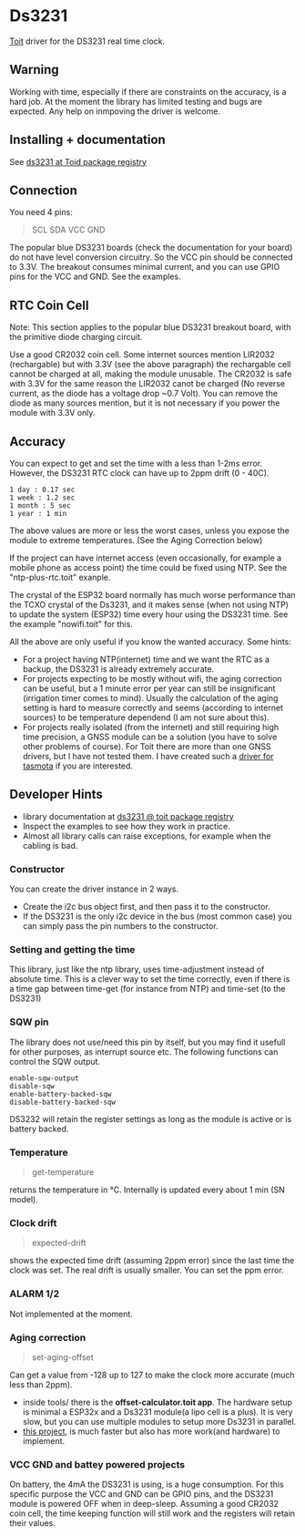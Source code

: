 # Ds3231
[Toit](https://toitlang.org/) driver for the DS3231 real time clock.

## Warning
Working with time, especially if there are constraints on the accuracy, is a
hard job. At the moment the library has limited testing and bugs are expected.
Any help on inmpoving the driver is welcome.

## Installing + documentation
See [ds3231 at Toid package registry](https://pkg.toit.io/search?query=ds3231)

## Connection
You need 4 pins:

> SCL SDA VCC GND

The popular blue DS3231 boards (check the documentation for your board) do not
have level conversion circuitry. So the VCC pin should be connected to 3.3V.
The breakout consumes minimal current, and you can use GPIO pins for the VCC and
GND. See the examples.

## RTC Coin Cell
Note: This section applies to the popular blue DS3231 breakout board, with the
primitive diode charging circuit.

Use a good CR2032 coin cell. Some internet sources mention LIR2032 (rechargable)
but with 3.3V (see the above paragraph) the rechargable cell cannot be charged
at all, making the module unusable. The CR2032 is safe with 3.3V for the same
reason the LIR2032 canot be charged (No reverse current, as the diode has a voltage
 drop ~0.7 Volt). You can remove the diode as many sources mention, but it is
 not necessary if you power the module with 3.3V only.

## Accuracy
You can expect to get and set the time with a less than 1-2ms error.
However, the DS3231 RTC clock can have up to 2ppm drift (0 - 40C).

```
1 day : 0.17 sec
1 week : 1.2 sec
1 month : 5 sec
1 year : 1 min
```

The above values are more or less the worst cases, unless you expose the module
to extreme temperatures. (See the Aging Correction below)

If the project can have internet access (even occasionally, for example a mobile
phone as access point) the time could be fixed using NTP. See the
"ntp-plus-rtc.toit" exanple.

The crystal of the ESP32 board normally has much worse performance than
the TCXO crystal of the Ds3231, and it makes sense (when not using NTP) to
update the system (ESP32) time every hour using the DS3231 time. See
the example "nowifi.toit" for this.

All the above are only useful if you know the wanted accuracy. Some hints:

- For a project having NTP(internet) time and we want the RTC as a backup,
  the DS3231 is already extremely accurate.
- For projects expecting to be mostly without wifi, the aging correction can be
  useful, but a 1 minute error per year can still be insignificant 
  (irrigation timer comes to mind). Usually the calculation of the aging setting is
  hard to measure correctly and seems (according to internet sources) to be
  temperature dependend (I am not sure about this).
- For projects really isolated (from the internet) and still requiring high time
  precision, a GNSS module can be a solution (you have to solve other problems of
  course). For Toit there are more than one GNSS drivers, but I have not tested them.
  I have created such a
  [driver for tasmota](https://github.com/pkarsy/TasmotaBerryTime/tree/main/ds3231)
  if you are interested.

## Developer Hints
- library documentation at [ds3231 @ toit package registry](https://pkg.toit.io/search?query=ds3231)
- Inspect the examples to see how they work in practice.
- Almost all library calls can raise exceptions, for example when the cabling is bad.

### Constructor
You can create the driver instance in 2 ways.
- Create the i2c bus object first, and then pass it to the constructor.
- If the DS3231 is the only i2c device in the bus (most common case) you
  can simply pass the pin numbers to the constructor.

### Setting and getting the time
This library, just like the ntp library, uses time-adjustment instead of absolute
time. This is a clever way to set the time correctly, even if there is a time gap
between time-get (for instance from NTP) and time-set (to the DS3231)

### SQW pin
The library does not use/need this pin by itself, but you may find it usefull
for other purposes, as interrupt source etc. The following functions can
control the SQW output.

```
enable-sqw-output
disable-sqw
enable-battery-backed-sqw
disable-battery-backed-sqw
```

DS3232 will retain the register settings as long as the module is active or
is battery backed.

### Temperature
> get-temperature

returns the temperature in °C. Internally is updated every about 1 min (SN model).

### Clock drift
> expected-drift

shows the expected time drift (assuming 2ppm error) since the last time the clock
was set. The real drift is usually smaller. You can set the ppm error.

### ALARM 1/2
Not implemented at the moment.

### Aging correction

> set-aging-offset

Can get a value from -128 up to 127 to make the clock more accurate (much less than 2ppm).
- inside tools/ there is the **offset-calculator.toit app**. The hardware setup is minimal a
  ESP32x and a Ds3231 module(a lipo cell is a plus). It is very slow, but you can use
  multiple modules to setup more Ds3231 in parallel.
- [this project](https://github.com/gbhug5a/DS3231-Aging-GPS), is much faster but also
  has more work(and hardware) to implement.

### VCC GND and battey powered projects
On battery, the 4mA the DS3231 is using, is a huge consumption. For this specific
purpose the VCC and GND can be GPIO pins, and the DS3231 module is powered OFF when
in deep-sleep. Assuming a good CR2032 coin cell, the time keeping function will
still work and the registers will retain their values.
